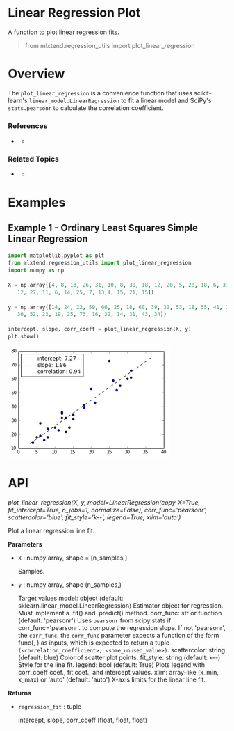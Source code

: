 # Linear Regression Plot

A function to plot linear regression fits. 

> from mlxtend.regression_utils import plot_linear_regression

# Overview

The `plot_linear_regression` is a convenience function that uses scikit-learn's `linear_model.LinearRegression` to fit a linear model and SciPy's `stats.pearsonr` to calculate the correlation coefficient. 

### References

- -

### Related Topics

- -

# Examples

## Example 1 - Ordinary Least Squares Simple Linear Regression


```python
import matplotlib.pyplot as plt
from mlxtend.regression_utils import plot_linear_regression
import numpy as np

X = np.array([4, 8, 13, 26, 31, 10, 8, 30, 18, 12, 20, 5, 28, 18, 6, 31, 12,
   12, 27, 11, 6, 14, 25, 7, 13,4, 15, 21, 15])

y = np.array([14, 24, 22, 59, 66, 25, 18, 60, 39, 32, 53, 18, 55, 41, 28, 61, 35,
   36, 52, 23, 19, 25, 73, 16, 32, 14, 31, 43, 34])

intercept, slope, corr_coeff = plot_linear_regression(X, y)
plt.show()
```


![png](plot_linear_regression_files/plot_linear_regression_12_0.png)


# API


*plot_linear_regression(X, y, model=LinearRegression(copy_X=True, fit_intercept=True, n_jobs=1, normalize=False), corr_func='pearsonr', scattercolor='blue', fit_style='k--', legend=True, xlim='auto')*

Plot a linear regression line fit.

**Parameters**

- `X` : numpy array, shape = [n_samples,]

    Samples.

- `y` : numpy array, shape (n_samples,)

    Target values
    model: object (default: sklearn.linear_model.LinearRegression)
    Estimator object for regression. Must implement
    a .fit() and .predict() method.
    corr_func: str or function (default: 'pearsonr')
    Uses `pearsonr` from scipy.stats if corr_func='pearsonr'.
    to compute the regression slope. If not 'pearsonr', the `corr_func`,
    the `corr_func` parameter expects a function of the form
    func(<x-array>, <y-array>) as inputs, which is expected to return
    a tuple `(<correlation_coefficient>, <some_unused_value>)`.
    scattercolor: string (default: blue)
    Color of scatter plot points.
    fit_style: string (default: k--)
    Style for the line fit.
    legend: bool (default: True)
    Plots legend with corr_coeff coef.,
    fit coef., and intercept values.
    xlim: array-like (x_min, x_max) or 'auto' (default: 'auto')
    X-axis limits for the linear line fit.

**Returns**

- `regression_fit` : tuple

    intercept, slope, corr_coeff (float, float, float)


